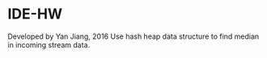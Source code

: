 # IDE-HW


Developed by Yan Jiang, 2016
Use hash heap data structure to find median in incoming stream data.
